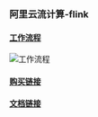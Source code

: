 ### 阿里云流计算-flink

#### [工作流程]()

![工作流程](http://docs-aliyun.cn-hangzhou.oss.aliyun-inc.com/assets/pic/70009/cn_zh/1524015381069/%E6%93%8D%E4%BD%9C%E6%B5%81%E7%A8%8B.png)

#### [购买链接](https://data.aliyun.com/product/sc?spm=5176.10695662.1131226.1.c7166a8cIsGHw3)

#### [文档链接](https://help.aliyun.com/product/45029.html?spm=5176.11065259.1996646101.13.150e1d06IfEWTF)

